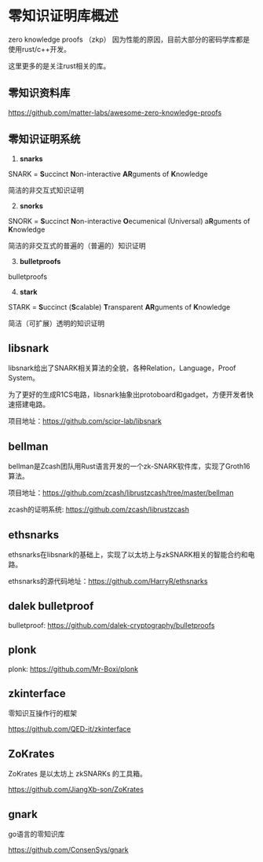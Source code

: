 # 零知识证明库概述

zero knowledge proofs （zkp）
因为性能的原因，目前大部分的密码学库都是使用rust/c++开发。

这里更多的是关注rust相关的库。



## 零知识资料库

https://github.com/matter-labs/awesome-zero-knowledge-proofs



## 零知识证明系统

1. **snarks**

SNARK = **S**uccinct **N**on-interactive **AR**guments of **K**nowledge

简洁的非交互式知识证明

2. **snorks**

SNORK = **S**uccinct **N**on-interactive **O**ecumenical (Universal) a**R**guments of **K**nowledge

简洁的非交互式的普遍的（普遍的）知识证明


 3. **bulletproofs**

bulletproofs

4. **stark**

STARK = **S**uccinct (**S**calable) **T**ransparent **AR**guments of **K**nowledge

简洁（可扩展）透明的知识证明





## libsnark

libsnark给出了SNARK相关算法的全貌，各种Relation，Language，Proof System。

为了更好的生成R1CS电路，libsnark抽象出protoboard和gadget，方便开发者快速搭建电路。

项目地址：https://github.com/scipr-lab/libsnark



## bellman

bellman是Zcash团队用Rust语言开发的一个zk-SNARK软件库，实现了Groth16算法。

项目地址：https://github.com/zcash/librustzcash/tree/master/bellman

zcash的证明系统: https://github.com/zcash/librustzcash



## ethsnarks

ethsnarks在libsnark的基础上，实现了以太坊上与zkSNARK相关的智能合约和电路。

ethsnarks的源代码地址：https://github.com/HarryR/ethsnarks



## dalek bulletproof

bulletproof: https://github.com/dalek-cryptography/bulletproofs

## plonk

plonk: https://github.com/Mr-Boxi/plonk



## zkinterface

零知识互操作行的框架

https://github.com/QED-it/zkinterface



## ZoKrates

ZoKrates 是以太坊上 zkSNARKs 的工具箱。

https://github.com/JiangXb-son/ZoKrates



## gnark

go语言的零知识库

https://github.com/ConsenSys/gnark
